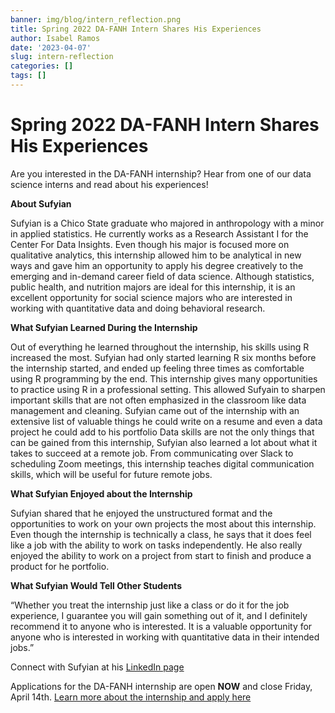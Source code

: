 ```yaml
---
banner: img/blog/intern_reflection.png
title: Spring 2022 DA-FANH Intern Shares His Experiences
author: Isabel Ramos
date: '2023-04-07'
slug: intern-reflection
categories: []
tags: []
---
```


# Spring 2022 DA-FANH Intern Shares His Experiences

Are you interested in the DA-FANH internship? Hear from one of our data science interns and read about his experiences!

**About Sufyian**

Sufyian is a Chico State graduate who majored in anthropology with a minor in applied statistics. He currently works as a Research Assistant I for the Center For Data Insights. Even though his major is focused more on qualitative analytics, this internship allowed him to be analytical in new ways and gave him an opportunity to apply his degree creatively to the emerging and in-demand career field of data science. Although statistics, public health, and nutrition majors are ideal for this internship, it is an excellent opportunity for social science majors who are interested in working with quantitative data and doing behavioral research.

**What Sufyian Learned During the Internship**

Out of everything he learned throughout the internship, his skills using R increased the most. Sufyian had only started learning R six months before the internship started, and ended up feeling three times as comfortable using R programming by the end. This internship gives many opportunities to practice using R in a professional setting. This allowed Sufyain to sharpen important skills that are not often emphasized in the classroom like data management and cleaning. Sufyian came out of the internship with an extensive list of valuable things he could write on a resume and even a data project he could add to his portfolio
Data skills are not the only things that can be gained from this internship, Sufyian also learned a lot about what it takes to succeed at a remote job. From communicating over Slack to scheduling Zoom meetings, this internship teaches digital communication skills, which will be useful for future remote jobs. 

**What Sufyian Enjoyed about the Internship**

Sufyian shared that he enjoyed the unstructured format and the opportunities to work on your own projects the most about this internship. Even though the internship is technically a class, he says that it does feel like a job with the ability to work on tasks independently. He also really enjoyed the ability to work on a project from start to finish and produce a product for he portfolio. 

**What Sufyian Would Tell Other Students**

“Whether you treat the internship just like a class or do it for the job experience, I guarantee you will gain something out of it, and I definitely recommend it to anyone who is interested.  It is a valuable opportunity for anyone who is interested in working with quantitative data in their intended jobs.”

Connect with Sufyian at his [LinkedIn page](linkedin.com/in/sufiyan-syed-8703491bb)  

Applications for the DA-FANH internship are open **NOW** and close Friday, April 14th. [Learn more about the internship and apply here](https://www.dataanalytics4fanh.science/internship/)

